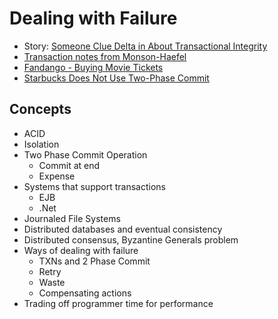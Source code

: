 
# Dealing with Failure

- Story: [Someone Clue Delta in About Transactional Integrity](http://www.windley.com/archives/2011/05/someone_clue_delta_in_about_transactional_integrity.shtml)
- [Transaction notes from Monson-Haefel](http://classes.windley.com/462/lectures/index.cgi?Transactions)
- [Fandango - Buying Movie Tickets](http://www.fandango.com/)
- [Starbucks Does Not Use Two-Phase Commit](http://eaipatterns.com/ramblings/18_starbucks.html)

## Concepts

- ACID
- Isolation
- Two Phase Commit Operation
    - Commit at end
    - Expense
- Systems that support transactions
    - EJB
	- .Net
- Journaled File Systems
- Distributed databases and eventual consistency
- Distributed consensus, Byzantine Generals problem
- Ways of dealing with failure
    - TXNs and 2 Phase Commit
	- Retry
	- Waste
	- Compensating actions
- Trading off programmer time for performance
